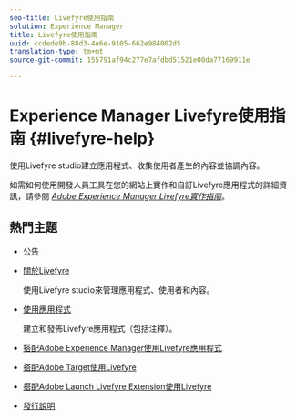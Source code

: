 ```yaml
---
seo-title: Livefyre使用指南
solution: Experience Manager
title: Livefyre使用指南
uuid: ccdede9b-88d3-4e6e-9105-662e984002d5
translation-type: tm+mt
source-git-commit: 155791af94c277e7afdbd51521e00da77169911e

---
```



# Experience Manager Livefyre使用指南 {#livefyre-help}

使用Livefyre studio建立應用程式、收集使用者產生的內容並協調內容。

如需如何使用開發人員工具在您的網站上實作和自訂Livefyre應用程式的詳細資訊，請參閱 [*Adobe Experience Manager Livefyre實作指南*](/help/implementation/home.md)。

## 熱門主題

* [公告](c-anouncements.md#c_anouncements)

* [關於Livefyre](c-product.md#c_product)

   使用Livefyre studio來管理應用程式、使用者和內容。

* [使用應用程式](c-about-apps/c-about-apps.md#c_about_apps)

   建立和發佈Livefyre應用程式（包括注釋）。

* [搭配Adobe Experience Manager使用Livefyre應用程式](https://helpx.adobe.com/experience-manager/6-4/sites/administering/using/livefyre.html)


* [搭配Adobe Target使用Livefyre](/help/using/c-library/livefyre-target.md)

* [搭配Adobe Launch Livefyre Extension使用Livefyre](https://docs.adobelaunch.com/extension-reference/web/adobe-livefyre-extension)

* [發行說明](c-rn/c-rn.md#c_rn)

